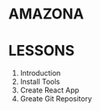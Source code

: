 # AMAZONA

# LESSONS

1. Introduction
2. Install Tools
3. Create React App
4. Greate Git Repository
